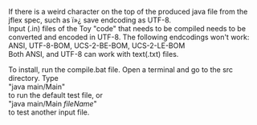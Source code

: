 If there is a weird character on the top of the produced java file from the jflex spec, such as ï»¿ save endcoding as UTF-8.  
Input (.in) files of the Toy "code" that needs to be compiled needs to be converted and encoded in UTF-8. The following endcodings won't work:  
ANSI, UTF-8-BOM, UCS-2-BE-BOM, UCS-2-LE-BOM  
Both ANSI, and UTF-8 can work with text(.txt) files.
  
To install, run the compile.bat file. Open a terminal and go to the src directory. Type  
"java main/Main"  
to run the default test file, or  
"java main/Main *fileName*"  
to test another input file.
